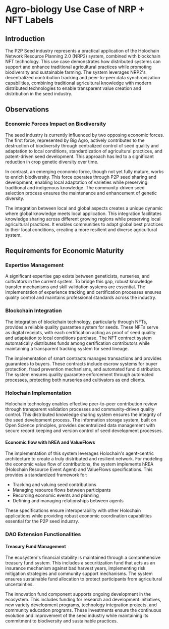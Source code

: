# Agro-biology Use Case of NRP + NFT Labels

## Introduction

The P2P Seed industry represents a practical application of the Holochain Network Resource Planning 2.0 (NRP2) system, combined with blockchain NFT technology. This use case demonstrates how distributed systems can support and enhance traditional agricultural practices while promoting biodiversity and sustainable farming. The system leverages NRP2's decentralized contribution tracking and peer-to-peer data synchronization capabilities, combining traditional agricultural knowledge with modern distributed technologies to enable transparent value creation and distribution in the seed industry.

## Observations

### Economic Forces Impact on Biodiversity

The seed industry is currently influenced by two opposing economic forces. The first force, represented by Big Agro, actively contributes to the destruction of biodiversity through centralized control of seed quality and adaptation to local conditions, standardization of agricultural practices, and patent-driven seed development. This approach has led to a significant reduction in crop genetic diversity over time.

In contrast, an emerging economic force, though not yet fully mature, works to enrich biodiversity. This force operates through P2P seed sharing and development, enabling local adaptation of varieties while preserving traditional and indigenous knowledge. The community-driven seed selection process ensures the maintenance and enhancement of genetic diversity.

The integration between local and global aspects creates a unique dynamic where global knowledge meets local application. This integration facilitates knowledge sharing across different growing regions while preserving local agricultural practices. It enables communities to adapt global best practices to their local conditions, creating a more resilient and diverse agricultural system.

## Requirements for Economic Maturity

### Expertise Management

A significant expertise gap exists between geneticists, nurseries, and cultivators in the current system. To bridge this gap, robust knowledge transfer mechanisms and skill validation systems are essential. The implementation of experience tracking and certification processes ensures quality control and maintains professional standards across the industry.

### Blockchain Integration

The integration of blockchain technology, particularly through NFTs, provides a reliable quality guarantee system for seeds. These NFTs serve as digital receipts, with each certification acting as proof of seed quality and adaptation to local conditions purchase. The NFT contract system automatically distributes funds among certification contributors while maintaining a transparent tracking system for seed lineage.

The implementation of smart contracts manages transactions and provides guarantees to buyers. These contracts include escrow systems for buyer protection, fraud prevention mechanisms, and automated fund distribution. The system ensures quality guarantee enforcement through automated processes, protecting both nurseries and cultivators as end clients.

### Holochain Implementation

Holochain technology enables effective peer-to-peer contribution review through transparent validation processes and community-driven quality control. This distributed knowledge sharing system ensures the integrity of the seed development process. The information storage system, built on Open Science principles, provides decentralized data management with secure record keeping and version control of seed development processes.

#### Economic flow with hREA and ValueFlows

The implementation of this system leverages Holochain's agent-centric architecture to create a truly distributed and resilient network. For modeling the economic value flow of contributions, the system implements hREA (Holochain Resource Event Agent) and ValueFlows specifications. This provides a standardized framework for:

- Tracking and valuing seed contributions
- Managing resource flows between participants
- Recording economic events and planning
- Defining and managing relationships between agents

These specifications ensure interoperability with other Holochain applications while providing robust economic coordination capabilities essential for the P2P seed industry.

### DAO Extension Functionalities

#### Treasury Fund Management

The ecosystem's financial stability is maintained through a comprehensive treasury fund system. This includes a securitization fund that acts as an insurance mechanism against bad harvest years, implementing risk mitigation strategies and community support mechanisms. The system ensures sustainable fund allocation to protect participants from agricultural uncertainties.

The innovation fund component supports ongoing development in the ecosystem. This includes funding for research and development initiatives, new variety development programs, technology integration projects, and community education programs. These investments ensure the continuous evolution and improvement of the seed industry while maintaining its commitment to biodiversity and sustainable practices.
